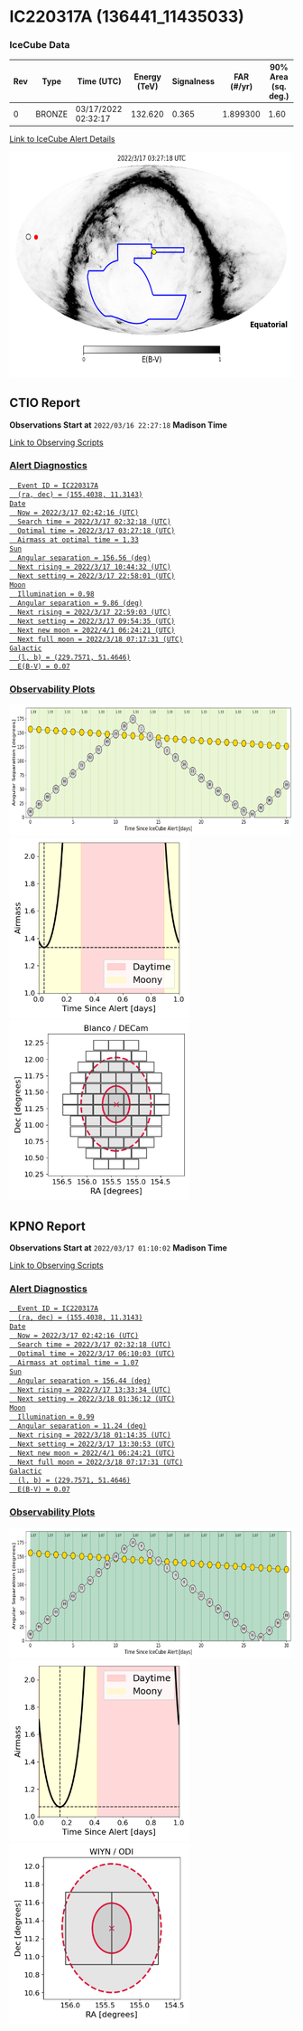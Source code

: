 # IC220317A (136441_11435033)

### IceCube Data

| Rev | Type | Time (UTC) | Energy (TeV) | Signalness | FAR (#/yr) | 90% Area (sq. deg.) |
| --- | --- | --- | --- | --- | --- | --- |
| 0 | BRONZE | 03/17/2022  02:32:17 | 132.620 | 0.365 | 1.899300 | 1.60 |

<a href="https://gcn.gsfc.nasa.gov/gcn/notices_amon_g_b/136441_11435033.amon" target="_blank">Link to IceCube Alert Details</a>

<a href="https://rmorgan10.github.io/AlertMonitoring/IC220317A_0/CTIO_skymap.png" target="_blank">
  <img src="CTIO_skymap.png" alt="CTIO Skymap" style="width:700px;height:400px;">
</a>


## CTIO Report

**Observations Start at**  `2022/03/16 22:27:18`  **Madison Time**

<a href="https://github.com/rmorgan10/AlertMonitoring/blob/main/IC220317A_0/CTIO.json" target="_blank">Link to Observing Scripts

### Alert Diagnostics

```Event
  Event ID = IC220317A
  (ra, dec) = (155.4038, 11.3143)
Date
  Now = 2022/3/17 02:42:16 (UTC)
  Search time = 2022/3/17 02:32:18 (UTC)
  Optimal time = 2022/3/17 03:27:18 (UTC)
  Airmass at optimal time = 1.33
Sun
  Angular separation = 156.56 (deg)
  Next rising = 2022/3/17 10:44:32 (UTC)
  Next setting = 2022/3/17 22:58:01 (UTC)
Moon
  Illumination = 0.98
  Angular separation = 9.86 (deg)
  Next rising = 2022/3/17 22:59:03 (UTC)
  Next setting = 2022/3/17 09:54:35 (UTC)
  Next new moon = 2022/4/1 06:24:21 (UTC)
  Next full moon = 2022/3/18 07:17:31 (UTC)
Galactic
  (l, b) = (229.7571, 51.4646)
  E(B-V) = 0.07
```
### Observability Plots

<a href="https://rmorgan10.github.io/AlertMonitoring/IC220317A_0/CTIO_forecast.png" target="_blank">
  <img src="CTIO_forecast.png" alt="CTIO Forecast" style="width:700px;height:233px;">
</a>

<a href="https://rmorgan10.github.io/AlertMonitoring/IC220317A_0/CTIO_airmass.png" target="_blank">
  <img src="CTIO_airmass.png" alt="CTIO Airmass" style="width:320px;height:320px;">
</a>
<a href="https://rmorgan10.github.io/AlertMonitoring/IC220317A_0/CTIO_fov.png" target="_blank">
  <img src="CTIO_fov.png" alt="CTIO FoV" style="width:320px;height:320px;">
</a>


## KPNO Report

**Observations Start at**  `2022/03/17 01:10:02`  **Madison Time**

<a href="https://github.com/rmorgan10/AlertMonitoring/blob/main/IC220317A_0/KPNO.json" target="_blank">Link to Observing Scripts

### Alert Diagnostics

```Event
  Event ID = IC220317A
  (ra, dec) = (155.4038, 11.3143)
Date
  Now = 2022/3/17 02:42:16 (UTC)
  Search time = 2022/3/17 02:32:18 (UTC)
  Optimal time = 2022/3/17 06:10:03 (UTC)
  Airmass at optimal time = 1.07
Sun
  Angular separation = 156.44 (deg)
  Next rising = 2022/3/17 13:33:34 (UTC)
  Next setting = 2022/3/18 01:36:12 (UTC)
Moon
  Illumination = 0.99
  Angular separation = 11.24 (deg)
  Next rising = 2022/3/18 01:14:35 (UTC)
  Next setting = 2022/3/17 13:30:53 (UTC)
  Next new moon = 2022/4/1 06:24:21 (UTC)
  Next full moon = 2022/3/18 07:17:31 (UTC)
Galactic
  (l, b) = (229.7571, 51.4646)
  E(B-V) = 0.07
```
### Observability Plots

<a href="https://rmorgan10.github.io/AlertMonitoring/IC220317A_0/KPNO_forecast.png" target="_blank">
  <img src="KPNO_forecast.png" alt="KPNO Forecast" style="width:700px;height:233px;">
</a>

<a href="https://rmorgan10.github.io/AlertMonitoring/IC220317A_0/KPNO_airmass.png" target="_blank">
  <img src="KPNO_airmass.png" alt="KPNO Airmass" style="width:320px;height:320px;">
</a>
<a href="https://rmorgan10.github.io/AlertMonitoring/IC220317A_0/KPNO_fov.png" target="_blank">
  <img src="KPNO_fov.png" alt="KPNO FoV" style="width:320px;height:320px;">
</a>

